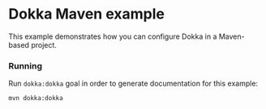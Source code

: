 # Dokka Maven example

This example demonstrates how you can configure Dokka in a Maven-based project.

### Running

Run `dokka:dokka` goal in order to generate documentation for this example:

```bash
mvn dokka:dokka
```
